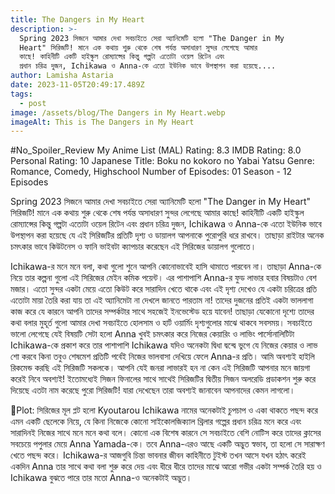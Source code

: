 ```yaml
---
title: The Dangers in My Heart
description: >-
  Spring 2023 সিজনে আমার দেখা সবচাইতে সেরা অ্যানিমেটি হলো "The Danger in My
  Heart" সিরিজটি! মানে এক কথায় শুরু থেকে শেষ পর্যন্ত অসাধারণ সুন্দর লেগেছে আমার
  কাছে! কাহিনীটি একটি হাইস্কুল রোম্যান্সের কিন্তু গল্পটা এতোটা ওয়েল রিটেন এবং
  প্রধান চরিত্র দুজন, Ichikawa ও Anna-কে এতো ইউনিক ভাবে উপস্থাপন করা হয়েছে....
author: Lamisha Astaria
date: 2023-11-05T20:49:17.489Z
tags:
  - post
image: /assets/blog/The Dangers in My Heart.webp
imageAlt: This is The Dangers in My Heart
---
```

\#No_Spoiler_Review 
My Anime List (MAL) Rating: 8.3
IMDB Rating: 8.0
Personal Rating: 10 
Japanese Title: Boku no kokoro no Yabai Yatsu
Genre: Romance, Comedy, Highschool 
Number of Episodes: 01 Season - 12 Episodes 


Spring 2023 সিজনে আমার দেখা সবচাইতে সেরা অ্যানিমেটি হলো "The Danger in My Heart" সিরিজটি! মানে এক কথায় শুরু থেকে শেষ পর্যন্ত অসাধারণ সুন্দর লেগেছে আমার কাছে! কাহিনীটি একটি হাইস্কুল রোম্যান্সের কিন্তু গল্পটা এতোটা ওয়েল রিটেন এবং প্রধান চরিত্র দুজন, Ichikawa ও Anna-কে এতো ইউনিক ভাবে উপস্থাপন করা হয়েছে যে এই সিরিজটির প্রতিটি দৃশ্য ও ডায়ালগ আপনাকে পুরোপুরি ধরে রাখবে। তাছাড়া রাইটার অনেক চমৎকার ভাবে কিউটনেস ও ফানি ভাইবটা ক্যাপচার করেছেন এই সিরিজের ডায়ালগ গুলোতে। 

Ichikawa-র মনে মনে বলা, কথা গুলো শুনে আপনি কোনোভাবেই হাসি থামাতে পারবেন না। তাছাড়া Anna-কে নিয়ে তার কল্পনা গুলো এই সিরিজের মেইন কমিক পয়েন্ট‌। এর পাশাপাশি Anna-র ফুড লাভার হবার বিষয়টাও বেশ মজার। এতো সুন্দর একটা মেয়ে এতো কিউট করে সারাদিন খেতে থাকে এবং এই দৃশ্য দেখেও যে একটা চরিত্রের প্রতি এতোটা মায়া তৈরি করা যায় তা এই অ্যানিমেটা না দেখলে জানতে পারতাম না‌‌! তাদের দুজনের প্রতিই একটা ভাললাগা কাজ করে যে কারনে আপনি তাদের সম্পর্কটার সাথে সহজেই ইনভেস্টেড হয়ে যাবেন! তাছাড়া যেকোনো দৃশ্যে তাদের কথা বলার মুহূর্ত গুলো আমার দেখা সবচাইতে হোলসাম ও হার্ট ওয়ার্মিং দৃশ্যগুলোর মাঝে থাকবে সবসময়। সবচাইতে ভালো লেগেছে যেই বিষয়টি সেটা হলো Anna খুবই চমৎকার করে নিজের কেয়ারিং ও লাভিং পার্সোনালিটিটা Ichikawa-কে প্রকাশ করে তার পাশাপাশি Ichikawa যদিও অনেকটা দ্বিধা দ্বন্দ্বে ভুগে যে নিজের কেয়ার ও লাভ শো করবে কিনা তবুও শেষমেশ প্রতিটি পর্বেই নিজের ভালবাসা দেখিয়ে ফেলে Anna-র প্রতি। আমি অবশ্যই হাইলি রিকমেন্ড করছি এই সিরিজটি সকলকে। আপনি যেই জনরা লাভারই হন না কেন এই সিরিজটি আপনার মনে জায়গা করেই নিবে‌‌ অবশ্যই! ইতোমধ্যেই সিজন ফিনালের সাথে সাথেই সিরিজটির দ্বিতীয় সিজন অলরেডি প্রডাকশন শুরু করে দিয়েছে এতটা নাম করেছে পুরো সিরিজটি! যারা দেখেছেন তারা অবশ্যই জানাবেন আপনাদের কেমন লাগলো। 

📍Plot:
সিরিজের মূল প্লট হলো Kyoutarou Ichikawa নামের অনেকটাই চুপচাপ ও একা থাকতে পছন্দ করে এমন একটি ছেলেকে নিয়ে, যে কিনা নিজেকে কোনো সাইকোলজিক্যাল থ্রিলার গল্পের প্রধান চরিত্র মনে করে এবং সারাদিনই নিজের সাথে মনে মনে কথা বলে। কোনো এক বিশেষ কারনে সে সবচাইতে বেশি নোটিস করে তাদের ক্লাসের সবচেয়ে পপুলার মেয়ে Anna Yamada-কে‌‌। তবে Anna-এরও আছে একটি অদ্ভুত স্বভাব, তা হলো সে সারাক্ষণ খেতে পছন্দ করে‌।  Ichikawa-র আজগুবি চিন্তা ভাবনার জীবন কাহিনীতে টুইস্ট তখন আসে যখন হঠাৎ করেই একদিন Anna তার সাথে কথা বলা শুরু করে দেয় এবং ধীরে ধীরে তাদের মাঝে আরো গভীর একটা সম্পর্ক তৈরি হয় ও Ichikawa বুঝতে পারে তার মতো Anna-ও অনেকটাই অদ্ভুত।
